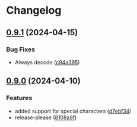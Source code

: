 # Changelog

## [0.9.1](https://github.com/limbo-works/Limbo.Nuxt.UmbracoGetData/compare/v0.9.0...v0.9.1) (2024-04-15)


### Bug Fixes

* Always decode ([c94a395](https://github.com/limbo-works/Limbo.Nuxt.UmbracoGetData/commit/c94a395fbc2357f259a4343807b98591201b12d0))

## [0.9.0](https://github.com/limbo-works/Limbo.Nuxt.UmbracoGetData/compare/0.8.0...v0.9.0) (2024-04-10)


### Features

* added support for special characters ([d7ebf34](https://github.com/limbo-works/Limbo.Nuxt.UmbracoGetData/commit/d7ebf349e021cb144b6f5f9df36ed5cb7eddda8c))
* release-please ([8108a8f](https://github.com/limbo-works/Limbo.Nuxt.UmbracoGetData/commit/8108a8f3bed1b4375eb17f16e49b14b7196a2f16))
